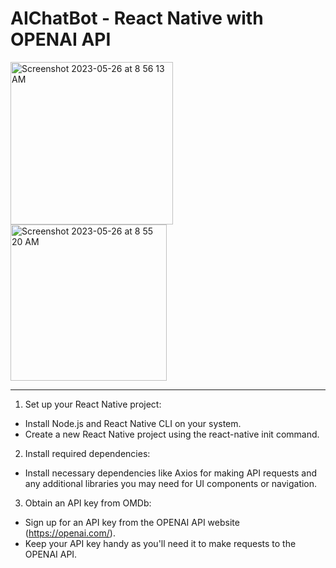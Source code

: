 # AIChatBot - React Native with OPENAI API
<img width="260" alt="Screenshot 2023-05-26 at 8 56 13 AM" src="https://github.com/iexcalibur/AIchat-native/assets/48850851/be17685a-cff1-4eec-8573-7298e39f884d">

<img width="250" alt="Screenshot 2023-05-26 at 8 55 20 AM" src="https://github.com/iexcalibur/AIchat-native/assets/48850851/493a9937-450b-4436-bc22-f388e28c77e2">

<br/>
<hr/>

1. Set up your React Native project:
- Install Node.js and React Native CLI on your system.
- Create a new React Native project using the react-native init command.

2. Install required dependencies:
- Install necessary dependencies like Axios for making API requests and any additional libraries you may need for UI components or navigation.

3. Obtain an API key from OMDb:
- Sign up for an API key from the OPENAI API website (https://openai.com/).
- Keep your API key handy as you'll need it to make requests to the OPENAI API.
